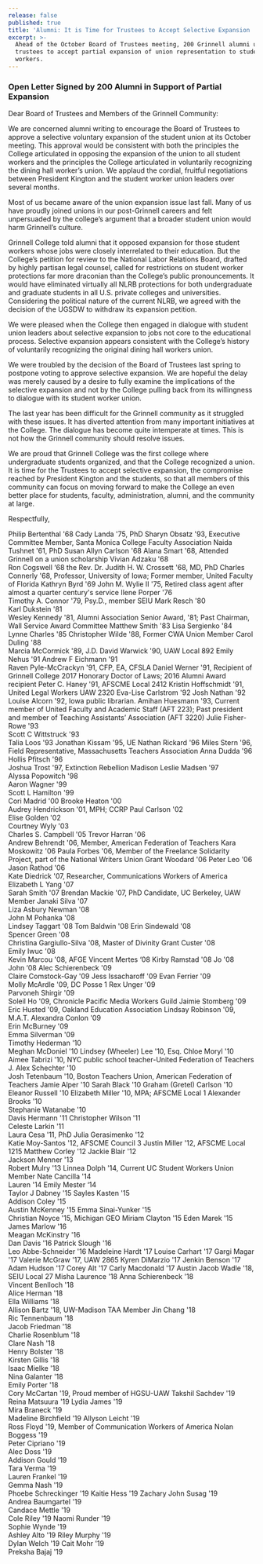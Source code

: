 ```yaml
---
release: false
published: true
title: 'Alumni: It is Time for Trustees to Accept Selective Expansion '
excerpt: >-
  Ahead of the October Board of Trustees meeting, 200 Grinnell alumni urges
  trustees to accept partial expansion of union representation to student
  workers.
---
```

### Open Letter Signed by 200 Alumni in Support of Partial Expansion 

Dear Board of Trustees and Members of the Grinnell Community:

We are concerned alumni writing to encourage the Board of Trustees to approve a selective voluntary expansion of the student union at its October meeting. This approval would be consistent with both the principles the College articulated in opposing the expansion of the union to all student workers and the principles the College articulated in voluntarily recognizing the dining hall worker’s union. We applaud the cordial, fruitful negotiations between President Kington and the student worker union leaders over several months.

Most of us became aware of the union expansion issue last fall. Many of us have proudly joined unions in our post-Grinnell careers and felt unpersuaded by the college’s argument that a broader student union would harm Grinnell’s culture. 

Grinnell College told alumni that it opposed expansion for those student workers whose jobs were closely interrelated to their education. But the College’s petition for review to the National Labor Relations Board, drafted by highly partisan legal counsel, called for restrictions on student worker protections far more draconian than the College’s public pronouncements. It would have eliminated virtually all NLRB protections for both undergraduate and graduate students in all U.S. private colleges and universities. Considering the political nature of the current NLRB, we agreed with the decision of the UGSDW to withdraw its expansion petition.

We were pleased when the College then engaged in dialogue with student union leaders about selective expansion to jobs not core to the educational process. Selective expansion appears consistent with the College’s history of voluntarily recognizing the original dining hall workers union.

We were troubled by the decision of the Board of Trustees last spring to postpone voting to approve selective expansion. We are hopeful the delay was merely caused by a desire to fully examine the implications of the selective expansion and not by the College pulling back from its willingness to dialogue with its student worker union. 

The last year has been difficult for the Grinnell community as it struggled with these issues. It has diverted attention from many important initiatives at the College. The dialogue has become quite intemperate at times. This is not how the Grinnell community should resolve issues.

We are proud that Grinnell College was the first college where undergraduate students organized, and that the College recognized a union. It is time for the Trustees to accept selective expansion, the compromise reached by President Kington and the students, so that all members of this community can focus on moving forward to make the College an even better place for students, faculty, administration, alumni, and the community at large.

Respectfully,

Philip Bertenthal '68 
Cady Landa '75, PhD
Sharyn Obsatz '93, Executive Committee Member, Santa Monica College Faculty Association
Naida Tushnet '61, PhD
Susan Allyn Carlson '68	
Alana Smart '68, Attended Grinnell on a union scholarship 
Vivian Adzaku '68	
Ron Cogswell ‘68
the Rev. Dr. Judith H. W. Crossett '68, MD, PhD
Charles Connerly '68, Professor, University of Iowa; Former member, United Faculty of Florida
Kathryn Byrd '69 
John M. Wylie II	'75, Retired class agent after almost a quarter century's service
Ilene Porper '76	
Timothy A. Connor  '79, Psy.D., member SEIU
Mark Resch '80	
Karl Dukstein '81	
Wesley Kennedy '81, Alumni Association Senior Award, '81; Past Chairman, Wall Service Award Committee
Matthew Smith 	'83	
Lisa Sergienko '84	
Lynne Charles '85
Christopher Wilde '88, Former CWA Union Member
Carol Duling '88	
Marcia McCormick '89, J.D.
David Warwick '90, UAW Local 892
Emily Nehus '91	
Andrew F Eichmann '91	
Raven Pyle-McCrackyn '91, CFP, EA, CFSLA
Daniel Werner '91, Recipient of Grinnell College 2017 Honorary Doctor of Laws; 2016 Alumni Award recipient
Peter C. Haney '91, AFSCME Local 2412
Kristin Hoffschmidt '91, United Legal Workers UAW 2320 
Eva-Lise Carlstrom '92 
Josh Nathan '92	
Louise Alcorn '92, Iowa public librarian.
Amihan Huesmann '93, Current member of United Faculty and Academic Staff (AFT 223); Past president and member of Teaching Assistants’ Association (AFT 3220)
Julie Fisher-Rowe '93	
Scott C Wittstruck '93	
Talia Loos '93
Jonathan Kissam '95, UE
Nathan Rickard	'96	
Miles Stern '96, Field Representative, Massachusetts Teachers Association 
Anna Dudda '96	
Hollis Pfitsch '96	
Joshua Trost  '97, Extinction Rebellion Madison
Leslie Madsen '97	
Alyssa Popowitch '98	
Aaron Wagner '99	
Scott L Hamilton '99	
Cori Madrid '00	
Brooke Heaton '00	
Audrey Hendrickson '01, MPH; CCRP
Paul Carlson '02	
Elise Golden '02	
Courtney Wyly '03	
Charles S. Campbell '05	
Trevor Harran '06	
Andrew Behrendt '06, Member, American Federation of Teachers
Kara Moskowitz	'06	
Paula Forbes '06, Member of the Freelance Solidarity Project, part of the National Writers Union
Grant Woodard	'06	
Peter Leo '06	
Jason Rathod '06	
Kate Diedrick '07, Researcher, Communications Workers of America
Elizabeth L Yang	 '07	
Sarah Smith '07	
Brendan Mackie '07, PhD Candidate, UC Berkeley, UAW Member
Janaki Silva '07	
Liza Asbury Newman '08	
John M Pohanka '08	
Lindsey Taggart	'08	
Tom Baldwin '08	
Erin Sindewald '08	
Spencer Green '08	
Christina Gargiullo-Silva '08, Master of Divinity
Grant Custer '08	
Emily Iwuc '08	
Kevin Marcou '08, AFGE
Vincent Mertes ‘08
Kirby Ramstad	'08	
Jo '08	
John ‘08
Alec Schierenbeck '09	
Claire Comstock-Gay '09	
Jess Issacharoff 	'09	
Evan Ferrier '09	
Molly McArdle '09, DC Posse 1
Rex Unger '09	
Parvoneh Shirgir '09	
Soleil Ho '09, Chronicle Pacific Media Workers Guild
Jaimie Stomberg '09	
Eric Husted '09, Oakland Education Association
Lindsay Robinson '09, M.A.T.
Alexandra Conlon '09	
Erin McBurney '09	
Emma Silverman '09	
Timothy Hederman '10	
Meghan McDoniel '10	
Lindsey (Wheeler) Lee '10, Esq. 
Chloe Moryl '10	
Aimee Tabrizi '10, NYC public school teacher-United Federation of Teachers 
J. Alex Schechter '10	
Josh Tetenbaum '10, Boston Teachers Union, American Federation of Teachers
Jamie Alper '10	
Sarah Black '10	
Graham (Gretel) Carlson '10	
Eleanor Russell	'10	
Elizabeth Miller	'10, MPA; AFSCME Local 1
Alexander Brooks '10	
Stephanie Watanabe '10	
Davis Hermann	'11	
Christopher Wilson '11	
Celeste Larkin '11	
Laura Cesa '11, PhD
Julia Gerasimenko '12	
Katie Moy-Santos '12, AFSCME Council 3
Justin Miller '12, AFSCME Local 1215
Matthew Corley	 '12
Jackie Blair '12	
Jackson Menner '13	
Robert Mulry '13
Linnea Dolph '14, Current UC Student Workers Union Member
Nate Cancilla '14	
Lauren	'14	
Emily Mester ‘14	
Taylor J Dabney 	'15	
Sayles Kasten '15	
Addison Coley '15	
Austin McKenney '15	
Emma Sinai-Yunker '15	
Christian Noyce	'15, Michigan GEO
Miriam Clayton	'15	
Eden Marek '15	
James Marlow '16	
Meagan McKinstry '16	
Dan Davis '16
Patrick Slough '16	
Leo Abbe-Schneider  '16	
Madeleine Hardt '17	
Louise Carhart	'17	
Gargi Magar	'17	
Valerie McGraw	'17, UAW 2865
Kyren DiMarzio	'17	
Jenkin Benson	'17
Adam Hudson	'17
Corey Alt	'17	
Carly Macdonald '17	
Austin Jacob Wadle '18,	SEIU Local 27 
Misha Laurence	'18	
Anna Schierenbeck '18	
Vincent Benlloch '18	
Alice Herman '18	
Ella Williams '18	
Allison Bartz '18, UW-Madison TAA Member
Jin Chang '18	
Ric Tennenbaum '18	
Jacob Friedman '18	
Charlie Rosenblum '18	
Clare Nash '18	
Henry Bolster '18	
Kirsten Gillis '18	
Isaac Mielke '18	
Nina Galanter '18	
Emily Porter '18	
Cory McCartan	'19, Proud member of HGSU-UAW
Takshil Sachdev	'19	
Reina Matsuura	'19	
Lydia James  '19	
Mira Braneck '19	
Madeline Birchfield '19	
Allyson Leicht '19	
Ross Floyd '19, Member of Communication Workers of America
Nolan Boggess '19	
Peter Cipriano '19	
Alec Doss '19	
Addison Gould '19	
Tara Verma '19	
Lauren Frankel '19	
Gemma Nash '19	
Phoebe Schreckinger '19	
Kaitie Hess '19	
Zachary John Susag '19	
Andrea Baumgartel '19	
Candace Mettle '19	
Cole Riley  '19	
Naomi Runder '19	
Sophie Wynde '19	
Ashley Alto '19	
Riley Murphy '19	
Dylan Welch '19	
Cait Mohr '19	
Preksha Bajaj '19
